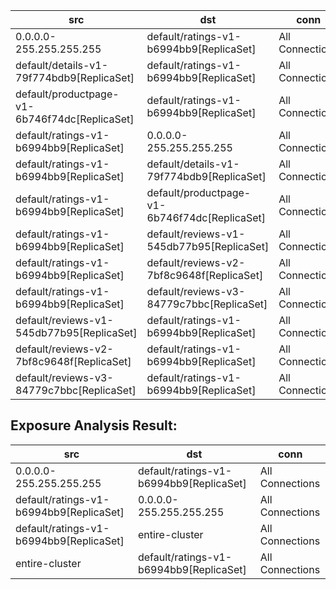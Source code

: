 | src | dst | conn |
|-----|-----|------|
| 0.0.0.0-255.255.255.255 | default/ratings-v1-b6994bb9[ReplicaSet] | All Connections |
| default/details-v1-79f774bdb9[ReplicaSet] | default/ratings-v1-b6994bb9[ReplicaSet] | All Connections |
| default/productpage-v1-6b746f74dc[ReplicaSet] | default/ratings-v1-b6994bb9[ReplicaSet] | All Connections |
| default/ratings-v1-b6994bb9[ReplicaSet] | 0.0.0.0-255.255.255.255 | All Connections |
| default/ratings-v1-b6994bb9[ReplicaSet] | default/details-v1-79f774bdb9[ReplicaSet] | All Connections |
| default/ratings-v1-b6994bb9[ReplicaSet] | default/productpage-v1-6b746f74dc[ReplicaSet] | All Connections |
| default/ratings-v1-b6994bb9[ReplicaSet] | default/reviews-v1-545db77b95[ReplicaSet] | All Connections |
| default/ratings-v1-b6994bb9[ReplicaSet] | default/reviews-v2-7bf8c9648f[ReplicaSet] | All Connections |
| default/ratings-v1-b6994bb9[ReplicaSet] | default/reviews-v3-84779c7bbc[ReplicaSet] | All Connections |
| default/reviews-v1-545db77b95[ReplicaSet] | default/ratings-v1-b6994bb9[ReplicaSet] | All Connections |
| default/reviews-v2-7bf8c9648f[ReplicaSet] | default/ratings-v1-b6994bb9[ReplicaSet] | All Connections |
| default/reviews-v3-84779c7bbc[ReplicaSet] | default/ratings-v1-b6994bb9[ReplicaSet] | All Connections |
## Exposure Analysis Result:
| src | dst | conn |
|-----|-----|------|
| 0.0.0.0-255.255.255.255 | default/ratings-v1-b6994bb9[ReplicaSet] | All Connections |
| default/ratings-v1-b6994bb9[ReplicaSet] | 0.0.0.0-255.255.255.255 | All Connections |
| default/ratings-v1-b6994bb9[ReplicaSet] | entire-cluster | All Connections |
| entire-cluster | default/ratings-v1-b6994bb9[ReplicaSet] | All Connections |